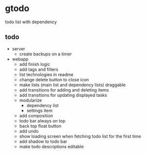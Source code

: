 # gtodo

todo list with dependency

## todo
- server
  - create backups on a timer
- webapp
  - add finish logic
  - add tags and filters
  - list technologies in readme
  - change delete button to close icon
  - make lists (main list and dependency lists) draggable
  - add transitions for adding and deleting items
  - add transitions for updating displayed tasks
  - modularize
    - dependency list
    - settings item
  - add composition
  - todo bar always on top
  - back top float button
  - add undo
  - show loading screen when fetching todo list for the first time
  - add shadow to todo bar
  - make todo descriptions editable
